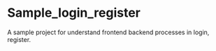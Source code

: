 # Sample_login_register
A sample project for understand frontend backend processes in login, register.
